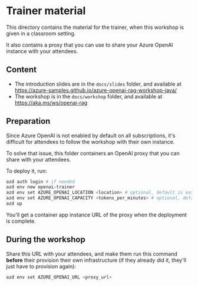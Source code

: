 # Trainer material

This directory contains the material for the trainer, when this workshop is given in a classroom setting.

It also contains a proxy that you can use to share your Azure OpenAI instance with your attendees.

## Content

- The introduction slides are in the `docs/slides` folder, and available at https://azure-samples.github.io/azure-openai-rag-workshop-java/
- The workshop is in the `docs/workshop` folder, and available at https://aka.ms/ws/openai-rag

## Preparation

Since Azure OpenAI is not enabled by default on all subscriptions, it's difficult for attendees to follow the workshop with their own instance.

To solve that issue, this folder containers an OpenAI proxy that you can share with your attendees.

To deploy it, run:

```bash
azd auth login # if needed
azd env new openai-trainer
azd env set AZURE_OPENAI_LOCATION <location> # optional, default is eastus2
azd env set AZURE_OPENAI_CAPACITY <tokens_per_minutes> # optional, default is 300
azd up
```

You'll get a container app instance URL of the proxy when the deployment is complete.

## During the workshop

Share this URL with your attendees, and make them run this command **before** their provision their own infrastructure (if they already did it, they'll just have to provision again):

```bash
azd env set AZURE_OPENAI_URL <proxy_url>
```

